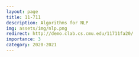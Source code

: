 ```yaml
---
layout: page
title: 11-711
description: Algorithms for NLP
img: assets/img/nlp.png
redirect: http://demo.clab.cs.cmu.edu/11711fa20/
importance: 3
category: 2020-2021
---
```

